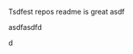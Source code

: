 Tsdfest repos readme is great asdf







asdfasdfd




d














































































































































































